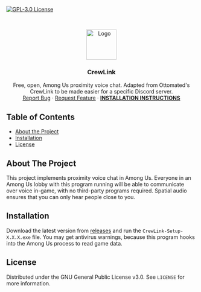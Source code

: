[![GPL-3.0 License][license-shield]][license-url]

<br />
<p align="center">
  <a href="https://github.com/BattlecruiserME/CrewLink">
    <img src="logo.png" alt="Logo" width="80" height="80">
  </a>

  <h3 align="center">CrewLink</h3>

  <p align="center">
    Free, open, Among Us proximity voice chat. Adapted from Ottomated's CrewLink to be made easier for a specific Discord server.
    <br />
    <a href="https://github.com/BattlecruiserME/CrewLink/issues">Report Bug</a>
    ·
    <a href="https://github.com/BattlecruiserME/CrewLink/issues">Request Feature</a>
    ·
    <a href="#installation"><b>INSTALLATION INSTRUCTIONS</b></a>
  </p>
</p>


<!-- TABLE OF CONTENTS -->
## Table of Contents

* [About the Project](#about-the-project)
* [Installation](#installation)
* [License](#license)



<!-- ABOUT THE PROJECT -->
## About The Project

This project implements proximity voice chat in Among Us. Everyone in an Among Us lobby with this program running will be able to communicate over voice in-game, with no third-party programs required. Spatial audio ensures that you can only hear people close to you.

## Installation

Download the latest version from [releases](https://github.com/BattlecruiserME/CrewLink/releases) and run the `CrewLink-Setup-X.X.X.exe` file. You may get antivirus warnings, because this program hooks into the Among Us process to read game data.


## License

Distributed under the GNU General Public License v3.0. See `LICENSE` for more information.


[license-shield]: https://img.shields.io/github/license/ottomated/CrewLink.svg?style=flat-square
[license-url]: https://github.com/ottomated/CrewLink-server/blob/master/LICENSE
[appveyor-shield]: https://img.shields.io/appveyor/build/ottomated/crewlink
[appveyor-url]: https://ci.appveyor.com/project/ottomated/crewlink
